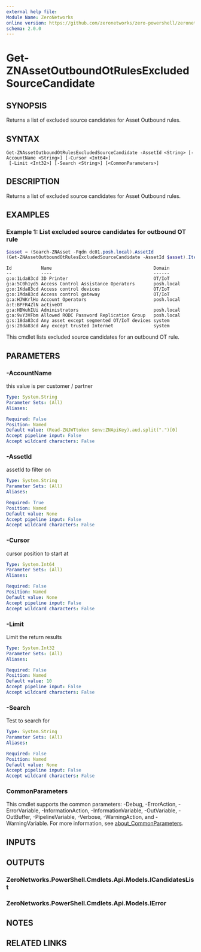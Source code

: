 ```yaml
---
external help file:
Module Name: ZeroNetworks
online version: https://github.com/zeronetworks/zero-powershell/zeronetworks/get-znassetoutboundotrulesexcludedsourcecandidate
schema: 2.0.0
---
```


# Get-ZNAssetOutboundOtRulesExcludedSourceCandidate

## SYNOPSIS
Returns a list of excluded source candidates for Asset Outbound rules.

## SYNTAX

```
Get-ZNAssetOutboundOtRulesExcludedSourceCandidate -AssetId <String> [-AccountName <String>] [-Cursor <Int64>]
 [-Limit <Int32>] [-Search <String>] [<CommonParameters>]
```

## DESCRIPTION
Returns a list of excluded source candidates for Asset Outbound rules.

## EXAMPLES

### Example 1: List excluded source candidates for outbound OT rule
```powershell
$asset = (Search-ZNAsset -Fqdn dc01.posh.local).AssetId
(Get-ZNAssetOutboundOtRulesExcludedSourceCandidate -AssetId $asset).Items
```

```output
Id           Name                                      Domain
--           ----                                      ------
g:o:1Lda83cd 3D Printer                                OT/IoT
g:a:5C0h1yd5 Access Control Assistance Operators       posh.local
g:o:1Kda83cd Access control devices                    OT/IoT
g:o:1Mda83cd Access control gateway                    OT/IoT
g:a:HJWKrlHo Account Operators                         posh.local
a:t:BPFR4ZlN activeOT                                  
g:a:HBWuhIUi Administrators                            posh.local
g:a:9vY3VFbm Allowed RODC Password Replication Group   posh.local
g:s:18da83cd Any asset except segmented OT/IoT devices system
g:s:28da83cd Any except trusted Internet               system
```

This cmdlet lists excluded source candidates for an outbound OT rule.

## PARAMETERS

### -AccountName
this value is per customer / partner

```yaml
Type: System.String
Parameter Sets: (All)
Aliases:

Required: False
Position: Named
Default value: (Read-ZNJWTtoken $env:ZNApiKey).aud.split(".")[0]
Accept pipeline input: False
Accept wildcard characters: False
```

### -AssetId
assetId to filter on

```yaml
Type: System.String
Parameter Sets: (All)
Aliases:

Required: True
Position: Named
Default value: None
Accept pipeline input: False
Accept wildcard characters: False
```

### -Cursor
cursor position to start at

```yaml
Type: System.Int64
Parameter Sets: (All)
Aliases:

Required: False
Position: Named
Default value: None
Accept pipeline input: False
Accept wildcard characters: False
```

### -Limit
Limit the return results

```yaml
Type: System.Int32
Parameter Sets: (All)
Aliases:

Required: False
Position: Named
Default value: 10
Accept pipeline input: False
Accept wildcard characters: False
```

### -Search
Test to search for

```yaml
Type: System.String
Parameter Sets: (All)
Aliases:

Required: False
Position: Named
Default value: None
Accept pipeline input: False
Accept wildcard characters: False
```

### CommonParameters
This cmdlet supports the common parameters: -Debug, -ErrorAction, -ErrorVariable, -InformationAction, -InformationVariable, -OutVariable, -OutBuffer, -PipelineVariable, -Verbose, -WarningAction, and -WarningVariable. For more information, see [about_CommonParameters](http://go.microsoft.com/fwlink/?LinkID=113216).

## INPUTS

## OUTPUTS

### ZeroNetworks.PowerShell.Cmdlets.Api.Models.ICandidatesList

### ZeroNetworks.PowerShell.Cmdlets.Api.Models.IError

## NOTES

## RELATED LINKS

